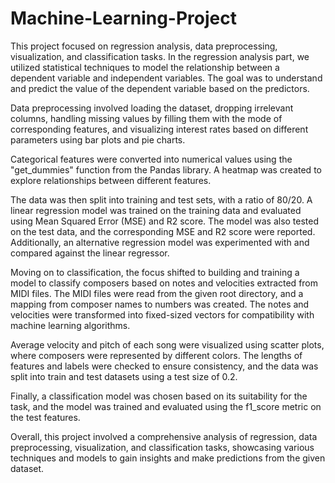 # Machine-Learning-Project

This project focused on regression analysis, data preprocessing, visualization, and classification tasks. In the regression analysis part, we utilized statistical techniques to model the relationship between a dependent variable and independent variables. The goal was to understand and predict the value of the dependent variable based on the predictors.

Data preprocessing involved loading the dataset, dropping irrelevant columns, handling missing values by filling them with the mode of corresponding features, and visualizing interest rates based on different parameters using bar plots and pie charts.

Categorical features were converted into numerical values using the "get_dummies" function from the Pandas library. A heatmap was created to explore relationships between different features.

The data was then split into training and test sets, with a ratio of 80/20. A linear regression model was trained on the training data and evaluated using Mean Squared Error (MSE) and R2 score. The model was also tested on the test data, and the corresponding MSE and R2 score were reported. Additionally, an alternative regression model was experimented with and compared against the linear regressor.

Moving on to classification, the focus shifted to building and training a model to classify composers based on notes and velocities extracted from MIDI files. The MIDI files were read from the given root directory, and a mapping from composer names to numbers was created. The notes and velocities were transformed into fixed-sized vectors for compatibility with machine learning algorithms.

Average velocity and pitch of each song were visualized using scatter plots, where composers were represented by different colors. The lengths of features and labels were checked to ensure consistency, and the data was split into train and test datasets using a test size of 0.2.

Finally, a classification model was chosen based on its suitability for the task, and the model was trained and evaluated using the f1_score metric on the test features.

Overall, this project involved a comprehensive analysis of regression, data preprocessing, visualization, and classification tasks, showcasing various techniques and models to gain insights and make predictions from the given dataset.

